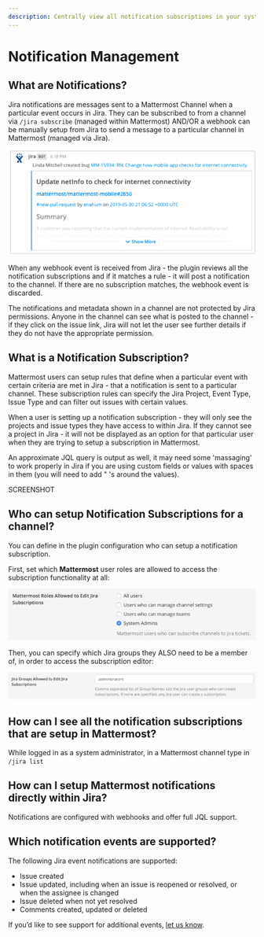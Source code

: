 ```yaml
---
description: Centrally view all notification subscriptions in your system
---
```


# Notification Management

## What are Notifications?

Jira notifications are messages sent to a Mattermost Channel when a particular event occurs in Jira.  They can be subscribed to from a channel via `/jira subscribe` \(managed within Mattermost\) AND/OR a webhook can be manually setup from Jira to send a message to a particular channel in Mattermost \(managed via Jira\).

![This is a channel notification of a new bug that was created in Jira](../.gitbook/assets/image%20%281%29.png)

When any webhook event is received from Jira - the plugin reviews all the notification subscriptions and if it matches a rule - it will post a notification to the channel.  If there are no subscription matches, the webhook event is discarded. 

The notifications and metadata shown in a channel are not protected by Jira permissions.  Anyone in the channel can see what is posted to the channel -  if they click on the issue link, Jira will not let the user see further details if they do not have the appropriate permission.  

## What is a Notification Subscription?

Mattermost users can setup rules that define when a particular event with certain criteria are met in Jira - that a notification is sent to a particular channel.  These subscription rules can specify the Jira Project, Event Type, Issue Type and can filter out issues with certain values. 

When a user is setting up a notification subscription - they will only see the projects and issue types they have access to within Jira.  If they cannot see a project in Jira - it will not be displayed as an option for that particular user when they are trying to setup a subscription in Mattermost.

An approximate JQL query is output as well, it may need some 'massaging' to work properly in Jira if you are using custom fields or values with spaces in them \(you will need to add " 's around the values\). 

SCREENSHOT

## Who can setup Notification Subscriptions for a channel?

You can define in the plugin configuration who can setup a notification subscription.  

First, set which **Mattermost** user roles are allowed to access the subscription functionality at all:

![](../.gitbook/assets/image%20%282%29.png)

Then, you can specify which Jira groups they ALSO need to be a member of, in order to access the subscription editor:

![](../.gitbook/assets/image%20%283%29.png)

## How can I see all the notification subscriptions that are setup in Mattermost? 

While logged in as a system administrator, in a Mattermost channel type in `/jira list`

## How can I setup Mattermost notifications directly within Jira?

Notifications are configured with webhooks and offer full JQL support. 

## Which notification events are supported?

The following Jira event notifications are supported:

* Issue created
* Issue updated, including when an issue is reopened or resolved, or when the assignee is changed
* Issue deleted when not yet resolved
* Comments created, updated or deleted

If you’d like to see support for additional events, [let us know](https://mattermost.uservoice.com/forums/306457-general).

